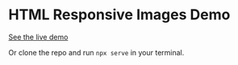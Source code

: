 # HTML Responsive Images Demo

[See the live demo](https://arthur-eudeline-cours.github.io/image-responsive-demo/)

Or clone the repo and run `npx serve` in your terminal.